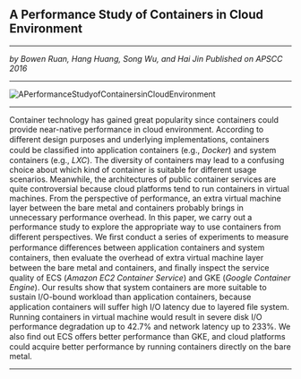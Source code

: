 ## A Performance Study of Containers in Cloud Environment

------------

*by Bowen Ruan, Hang Huang, Song Wu, and Hai Jin*
*Published on APSCC 2016*

------------

![APerformanceStudyofContainersinCloudEnvironment](https://cdn.img.wenhairu.com/images/2019/10/02/8r40f.png "APerformanceStudyofContainersinCloudEnvironment")

------------

Container technology has gained great popularity since containers could provide near-native performance in cloud environment. According to diﬀerent design purposes and underlying implementations, containers could be classiﬁed into application containers (e.g., *Docker*) and system containers (e.g., *LXC*). The diversity of containers may lead to a confusing choice about which kind of container is suitable for different usage scenarios. Meanwhile, the architectures of public container services are quite controversial because cloud platforms tend to run containers in virtual machines. From the perspective of performance, an extra virtual machine layer between the bare metal and containers probably brings in unnecessary performance overhead. In this paper, we carry out a performance study to explore the appropriate way to use containers from diﬀerent perspectives. We ﬁrst conduct a series of experiments to measure performance diﬀerences between application containers and system containers, then evaluate the overhead of extra virtual machine layer between the bare metal and containers, and ﬁnally inspect the service quality of ECS (*Amazon EC2 Container Service*) and GKE (*Google Container Engine*). Our results show that system containers are more suitable to sustain I/O-bound workload than application containers, because application containers will suﬀer high I/O latency due to layered ﬁle system. Running containers in virtual machine would result in severe disk I/O performance degradation up to 42.7% and network latency up to 233%. We also ﬁnd out ECS oﬀers better performance than GKE, and cloud platforms could acquire better performance by running containers directly on the bare metal.

------------

